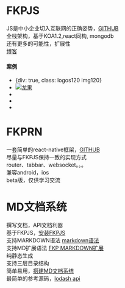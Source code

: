 # FKPJS
JS是中小企业切入互联网的正确姿势，[GITHUB](https://github.com/webkixi/FKP-REST)    
全栈架构，基于KOA1.2,react同构, mongodb    
还有更多的可能性，扩展性   
[博客](/dbdemo)  

#### 案例
* {div: true, class: logos120 img120}
* [![龙果](/images/demo/roncoo.png)](http://www.roncoo.com/)   
*    
*    
*  


# FKPRN
一套简单的react-native框架，[GITHUB](https://github.com/webkixi/FKP-REACT-NATIVE)   
尽量与FKPJS保持一致的实现方式    
router、tabbar、websocket。。。    
兼容android，ios      
beta版，仅供学习交流   


# MD文档系统    
撰写文档，API文档利器  
基于FKPJS，[安装FKPJS](?md=fkpdoc_FKPJS_10Start_14install)   
支持MARKDOWN语法  [markdown语法](http://www.agzgz.com/dbdemo?topic=57c53db023498c1664cfed86)   
支持MD扩展语法 [FKP MARKDOWN扩展](http://www.agzgz.com/dbdemo?topic=57c5615b23498c1664cfed87)   
纯静态生成   
支持三层目录结构  
简单易用，[搭建MD文档系统](http://www.agzgz.com/demoindex?md=._Demo_fordoc)   
最简单的参考源码，[lodash api](http://www.agzgz.com/docslodash)   
